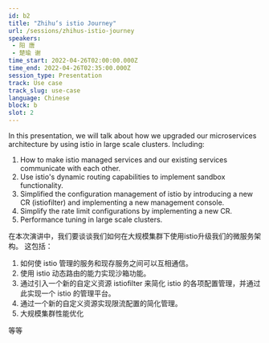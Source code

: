 ```yaml
---
id: b2
title: "Zhihu‘s istio Journey"
url: /sessions/zhihus-istio-journey
speakers:
 - 阳 唐
 - 楚瑜 谢
time_start: 2022-04-26T02:00:00.000Z
time_end: 2022-04-26T02:35:00.000Z
session_type: Presentation
track: Use case
track_slug: use-case
language: Chinese
block: b
slot: 2
---
```


In this presentation, we will talk about how we upgraded our microservices architecture by using istio in large scale clusters. Including:  
 1. How to make istio managed services and our existing services communicate with each other. 
 2. Use istio's dynamic routing capabilities to implement sandbox functionality. 
 3. Simplified the configuration management of istio by introducing a new CR (istiofilter) and implementing a new management console.
 4. Simplify the rate limit configurations by implementing a new CR.
 5. Performance tuning in large scale clusters. 
 
 
 在本次演讲中，我们要谈谈我们如何在大规模集群下使用istio升级我们的微服务架构。
 这包括：
 1. 如何使 istio 管理的服务和现存服务之间可以互相通信。
 2. 使用 istio 动态路由的能力实现沙箱功能。
 3. 通过引入一个新的自定义资源 istiofilter 来简化 istio 的各项配置管理，并通过此实现一个 istio 的管理平台。
 4. 通过一个新的自定义资源实现限流配置的简化管理。
 5. 大规模集群性能优化
 
 等等